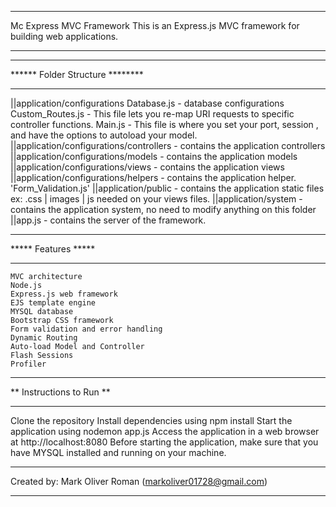 *********************************************************************
Mc Express MVC Framework
This is an Express.js MVC framework for building web applications.
*********************************************************************

**********************************
******  Folder Structure  ********
**********************************
||application/configurations
     Database.js - database configurations
     Custom_Routes.js - This file lets you re-map URI requests to specific controller functions.
     Main.js - This file is where you set your port, session , and have the options to autoload your model.
||application/configurations/controllers - contains the application controllers
||application/configurations/models - contains the application models 
||application/configurations/views - contains the application views
||application/configurations/helpers - contains the application helper. 'Form_Validation.js'
||application/public - contains the application static files ex: .css | images | js needed on your views files.
||application/system - contains the application system, no need to modify anything on this folder
||app.js - contains the server of the framework.

**********************
*****  Features  *****
**********************
    MVC architecture
    Node.js
    Express.js web framework
    EJS template engine
    MYSQL database
    Bootstrap CSS framework
    Form validation and error handling
    Dynamic Routing
    Auto-load Model and Controller
    Flash Sessions
    Profiler

**************************
** Instructions to Run  **
**************************
Clone the repository
Install dependencies using npm install
Start the application using nodemon app.js
Access the application in a web browser at http://localhost:8080
Before starting the application, make sure that you have MYSQL installed and running on your machine.

**********************************************************
Created by: Mark Oliver Roman (markoliver01728@gmail.com)
**********************************************************

